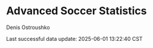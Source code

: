 # Advanced Soccer Statistics
Denis Ostroushko

<!-- gfm -->

Last successful data update: 2025-06-01 13:22:40 CST
